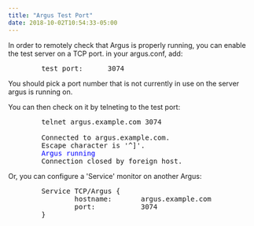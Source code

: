 ```yaml
---
title: "Argus Test Port"
date: 2018-10-02T10:54:33-05:00
---
```



In order to remotely check that Argus is properly running, you can enable the test server on a TCP port.
in your argus.conf, add:

<pre>        test_port:      3074
</pre>

You should pick a port number that is not currently in use on the server argus is running on.

You can then check on it by telneting to the test port:

<pre>        telnet argus.example.com 3074

        Connected to argus.example.com.
        Escape character is '^]'.
        <font color="blue">Argus running</font>
        Connection closed by foreign host.
</pre>

Or, you can configure a 'Service' monitor on another Argus:

<pre>        Service TCP/Argus {
                hostname:       argus.example.com
                port:           3074
        }
</pre>

